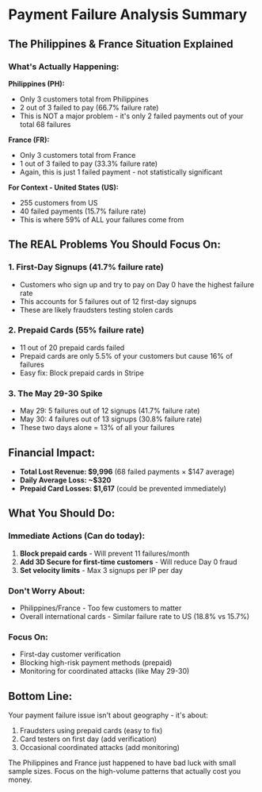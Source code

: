 # Payment Failure Analysis Summary

## The Philippines & France Situation Explained

### What's Actually Happening:

**Philippines (PH):**
- Only 3 customers total from Philippines
- 2 out of 3 failed to pay (66.7% failure rate)
- This is NOT a major problem - it's only 2 failed payments out of your total 68 failures

**France (FR):**
- Only 3 customers total from France  
- 1 out of 3 failed to pay (33.3% failure rate)
- Again, this is just 1 failed payment - not statistically significant

**For Context - United States (US):**
- 255 customers from US
- 40 failed payments (15.7% failure rate)
- This is where 59% of ALL your failures come from

## The REAL Problems You Should Focus On:

### 1. **First-Day Signups (41.7% failure rate)**
- Customers who sign up and try to pay on Day 0 have the highest failure rate
- This accounts for 5 failures out of 12 first-day signups
- These are likely fraudsters testing stolen cards

### 2. **Prepaid Cards (55% failure rate)** 
- 11 out of 20 prepaid cards failed
- Prepaid cards are only 5.5% of your customers but cause 16% of failures
- Easy fix: Block prepaid cards in Stripe

### 3. **The May 29-30 Spike**
- May 29: 5 failures out of 12 signups (41.7% failure rate)
- May 30: 4 failures out of 13 signups (30.8% failure rate)
- These two days alone = 13% of all your failures

## Financial Impact:

- **Total Lost Revenue: $9,996** (68 failed payments × $147 average)
- **Daily Average Loss: ~$320**
- **Prepaid Card Losses: $1,617** (could be prevented immediately)

## What You Should Do:

### Immediate Actions (Can do today):
1. **Block prepaid cards** - Will prevent 11 failures/month
2. **Add 3D Secure for first-time customers** - Will reduce Day 0 fraud
3. **Set velocity limits** - Max 3 signups per IP per day

### Don't Worry About:
- Philippines/France - Too few customers to matter
- Overall international cards - Similar failure rate to US (18.8% vs 15.7%)

### Focus On:
- First-day customer verification
- Blocking high-risk payment methods (prepaid)
- Monitoring for coordinated attacks (like May 29-30)

## Bottom Line:

Your payment failure issue isn't about geography - it's about:
1. Fraudsters using prepaid cards (easy to fix)
2. Card testers on first day (add verification)
3. Occasional coordinated attacks (add monitoring)

The Philippines and France just happened to have bad luck with small sample sizes. Focus on the high-volume patterns that actually cost you money. 